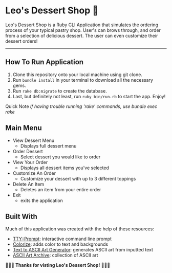 Leo's Dessert Shop 🍰
========================

Leo's Dessert Shop is a Ruby CLI Application that simulates the ordering process of your typical pastry shop.
User's can brows through, and order from a selection of delicious dessert. The user can even customize
their dessert orders!

---
## How To Run Application

1. Clone this repository onto your local machine using git clone.
2. Run `bundle install` in your terminal to download all the necessary gems.
3. Run `rake db:migrate` to create the database.
4. Last, but definitely not least, run `ruby bin/run.rb` to start the app. Enjoy!

Quick Note *If having trouble running 'rake' commands, use bundle exec rake*

## Main Menu

- View Dessert Menu
  - Displays full dessert menu
- Order Dessert
  - Select dessert you would like to order
- View Your Order
  - Displays all dessert items you've selected
- Customize An Order
  - Customize your dessert with up to 3 different toppings
- Delete An Item
  - Deletes an item from your entire order
- Exit
  - exits the application

## Built With

Much of this application was created with the help of these resources:

- [TTY::Prompt](https://github.com/piotrmurach/tty-prompt#21-ask): interactive command line prompt
- [Colorize](https://github.com/fazibear/colorize): adds color to text and backgrounds
- [Text to ASCII Art Generator](http://patorjk.com/software/taag/#p=display&f=Graffiti&t=Type%20Something%20): generates ASCII art from inputted text
- [ASCII Art Archive](https://www.asciiart.eu/): collection of ASCII art

🍨🥧🍰 **Thanks for visting Leo's Dessert Shop!** 🍨🥧🍰